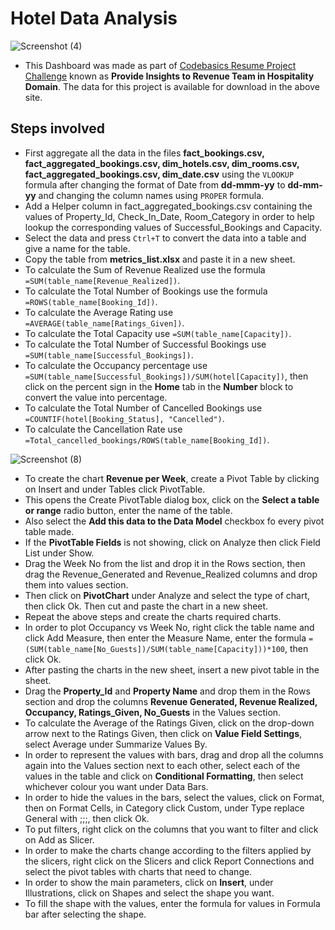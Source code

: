 # Hotel Data Analysis

![Screenshot (4)](https://user-images.githubusercontent.com/76962685/194711762-4cf6f8e6-d497-4290-8eb8-fc57e2fdcdd5.png)

* This Dashboard was made as part of [Codebasics Resume Project Challenge](https://codebasics.io/event/codebasics-resume-project-challenge) known as <b>Provide Insights to Revenue Team in Hospitality Domain</b>. The data for this project is available for download in the above site.

## Steps involved
* First aggregate all the data in the files **fact_bookings.csv, fact_aggregated_bookings.csv, dim_hotels.csv, dim_rooms.csv, fact_aggregated_bookings.csv, dim_date.csv** using the `VLOOKUP` formula after changing the format of Date from **dd-mmm-yy** to **dd-mm-yy** and changing the column names using `PROPER` formula.
* Add a Helper column in fact_aggregated_bookings.csv containing the values of Property_Id, Check_In_Date, Room_Category in order to help lookup the corresponding values of Successful_Bookings and Capacity.
* Select the data and press `Ctrl+T` to convert the data into a table and give a name for the table.
* Copy the table from **metrics_list.xlsx** and paste it in a new sheet.
* To calculate the Sum of Revenue Realized use the formula `=SUM(table_name[Revenue_Realized])`.
* To calculate the Total Number of Bookings use the formula `=ROWS(table_name[Booking_Id])`.
* To calculate the Average Rating use `=AVERAGE(table_name[Ratings_Given])`.
* To calculate the Total Capacity use `=SUM(table_name[Capacity])`.
* To calculate the Total Number of Successful Bookings use `=SUM(table_name[Successful_Bookings])`. 
* To calculate the Occupancy percentage use `=SUM(table_name[Successful_Bookings])/SUM(hotel[Capacity])`, then click on the percent sign in the **Home** tab in the **Number** block to convert the value into percentage.
* To calculate the Total Number of Cancelled Bookings use `=COUNTIF(hotel[Booking_Status], "Cancelled")`.
* To calculate the Cancellation Rate use `=Total_cancelled_bookings/ROWS(table_name[Booking_Id])`.

![Screenshot (8)](https://user-images.githubusercontent.com/76962685/194771646-c23fdb2c-8aab-4887-b6a2-f60ed6c1927d.png)
* To create the chart **Revenue per Week**, create a Pivot Table by clicking on Insert and under Tables click PivotTable.
* This opens the Create PivotTable dialog box, click on the **Select a table or range** radio button, enter the name of the table.
* Also select the **Add this data to the Data Model** checkbox fo every pivot table made.
* If the **PivotTable Fields** is not showing, click on Analyze then click Field List under Show.
* Drag the Week No from the list and drop it in the Rows section, then drag the Revenue_Generated and Revenue_Realized columns and drop them into values section.
* Then click on **PivotChart** under Analyze and select the type of chart, then click Ok. Then cut and paste the chart in a new sheet.
* Repeat the above steps and create the charts required charts.
* In order to plot Occupancy vs Week No, right click the table name and click Add Measure, then enter the Measure Name, enter the formula `=(SUM(table_name[No_Guests])/SUM(table_name[Capacity]))*100`, then click Ok.
* After pasting the charts in the new sheet, insert a new pivot table in the sheet.
* Drag the **Property_Id** and **Property Name** and drop them in the Rows section and drop the columns **Revenue Generated, Revenue Realized, Occupancy, Ratings_Given, No_Guests** in the Values section.
* To calculate the Average of the Ratings Given, click on the drop-down arrow next to the Ratings Given, then click on **Value Field Settings**, select Average under Summarize Values By.
* In order to represent the values with bars, drag and drop all the columns again into the Values section next to each other, select each of the values in the table and click on **Conditional Formatting**, then select whichever colour you want under Data Bars.
* In order to hide the values in the bars, select the values, click on Format, then on Format Cells, in Category click Custom, under Type replace General with ;;;, then click Ok.
* To put filters, right click on the columns that you want to filter and click on Add as Slicer.
* In order to make the charts change according to the filters applied by the slicers, right click on the Slicers and click Report Connections and select the pivot tables with charts that need to change.
* In order to show the main parameters, click on **Insert**, under Illustrations, click on Shapes and select the shape you want.
* To fill the shape with the values, enter the formula for values in Formula bar after selecting the shape.
